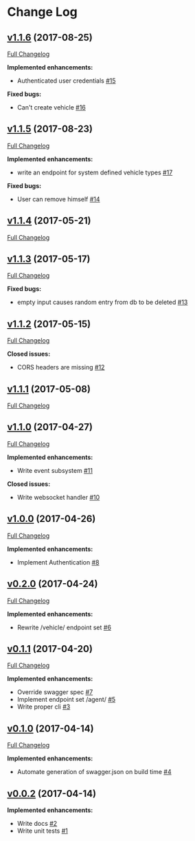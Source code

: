 # Change Log

## [v1.1.6](https://github.com/cad/vehicle-tracker-api/tree/v1.1.6) (2017-08-25)
[Full Changelog](https://github.com/cad/vehicle-tracker-api/compare/v1.1.5...v1.1.6)

**Implemented enhancements:**

- Authenticated user credentials [\#15](https://github.com/cad/vehicle-tracker-api/issues/15)

**Fixed bugs:**

- Can't create vehicle [\#16](https://github.com/cad/vehicle-tracker-api/issues/16)

## [v1.1.5](https://github.com/cad/vehicle-tracker-api/tree/v1.1.5) (2017-08-23)
[Full Changelog](https://github.com/cad/vehicle-tracker-api/compare/v1.1.4...v1.1.5)

**Implemented enhancements:**

- write an endpoint for system defined vehicle types [\#17](https://github.com/cad/vehicle-tracker-api/issues/17)

**Fixed bugs:**

- User can remove himself [\#14](https://github.com/cad/vehicle-tracker-api/issues/14)

## [v1.1.4](https://github.com/cad/vehicle-tracker-api/tree/v1.1.4) (2017-05-21)
[Full Changelog](https://github.com/cad/vehicle-tracker-api/compare/v1.1.3...v1.1.4)

## [v1.1.3](https://github.com/cad/vehicle-tracker-api/tree/v1.1.3) (2017-05-17)
[Full Changelog](https://github.com/cad/vehicle-tracker-api/compare/v1.1.2...v1.1.3)

**Fixed bugs:**

- empty input causes random entry from db to be deleted [\#13](https://github.com/cad/vehicle-tracker-api/issues/13)

## [v1.1.2](https://github.com/cad/vehicle-tracker-api/tree/v1.1.2) (2017-05-15)
[Full Changelog](https://github.com/cad/vehicle-tracker-api/compare/v1.1.1...v1.1.2)

**Closed issues:**

- CORS headers are missing [\#12](https://github.com/cad/vehicle-tracker-api/issues/12)

## [v1.1.1](https://github.com/cad/vehicle-tracker-api/tree/v1.1.1) (2017-05-08)
[Full Changelog](https://github.com/cad/vehicle-tracker-api/compare/v1.1.0...v1.1.1)

## [v1.1.0](https://github.com/cad/vehicle-tracker-api/tree/v1.1.0) (2017-04-27)
[Full Changelog](https://github.com/cad/vehicle-tracker-api/compare/v1.0.0...v1.1.0)

**Implemented enhancements:**

- Write event subsystem [\#11](https://github.com/cad/vehicle-tracker-api/issues/11)

**Closed issues:**

- Write websocket handler [\#10](https://github.com/cad/vehicle-tracker-api/issues/10)

## [v1.0.0](https://github.com/cad/vehicle-tracker-api/tree/v1.0.0) (2017-04-26)
[Full Changelog](https://github.com/cad/vehicle-tracker-api/compare/v0.2.0...v1.0.0)

**Implemented enhancements:**

- Implement Authentication [\#8](https://github.com/cad/vehicle-tracker-api/issues/8)

## [v0.2.0](https://github.com/cad/vehicle-tracker-api/tree/v0.2.0) (2017-04-24)
[Full Changelog](https://github.com/cad/vehicle-tracker-api/compare/v0.1.1...v0.2.0)

**Implemented enhancements:**

- Rewrite /vehicle/ endpoint set [\#6](https://github.com/cad/vehicle-tracker-api/issues/6)

## [v0.1.1](https://github.com/cad/vehicle-tracker-api/tree/v0.1.1) (2017-04-20)
[Full Changelog](https://github.com/cad/vehicle-tracker-api/compare/v0.1.0...v0.1.1)

**Implemented enhancements:**

- Override swagger spec [\#7](https://github.com/cad/vehicle-tracker-api/issues/7)
- Implement endpoint set /agent/ [\#5](https://github.com/cad/vehicle-tracker-api/issues/5)
- Write proper cli [\#3](https://github.com/cad/vehicle-tracker-api/issues/3)

## [v0.1.0](https://github.com/cad/vehicle-tracker-api/tree/v0.1.0) (2017-04-14)
[Full Changelog](https://github.com/cad/vehicle-tracker-api/compare/v0.0.2...v0.1.0)

**Implemented enhancements:**

- Automate generation of swagger.json on build time [\#4](https://github.com/cad/vehicle-tracker-api/issues/4)

## [v0.0.2](https://github.com/cad/vehicle-tracker-api/tree/v0.0.2) (2017-04-14)
**Implemented enhancements:**

- Write docs [\#2](https://github.com/cad/vehicle-tracker-api/issues/2)
- Write unit tests [\#1](https://github.com/cad/vehicle-tracker-api/issues/1)
